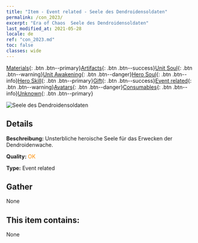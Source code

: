 ```yaml
---
title: "Item - Event related - Seele des Dendroidensoldaten"
permalink: /con_2023/
excerpt: "Era of Chaos  Seele des Dendroidensoldaten"
last_modified_at: 2021-05-28
locale: de
ref: "con_2023.md"
toc: false
classes: wide
---
```

 [Materials](/ItemsDE/){: .btn .btn--primary}[Artifacts](/ItemsDE/Artifacts/){: .btn .btn--success}[Unit Soul](/ItemsDE/UnitSoul/){: .btn .btn--warning}[Unit Awakening](/ItemsDE/UnitAwakening/){: .btn .btn--danger}[Hero Soul](/ItemsDE/HeroSoul/){: .btn .btn--info}[Hero Skill](/ItemsDE/HeroSkill/){: .btn .btn--primary}[Gift](/ItemsDE/Gift/){: .btn .btn--success}[Event related](/ItemsDE/Events/){: .btn .btn--warning}[Avatars](/ItemsDE/Avatars/){: .btn .btn--danger}[Consumables](/ItemsDE/Consumables/){: .btn .btn--info}[Unknown](/ItemsDE/Unknown/){: .btn .btn--primary}

 ![Seele des Dendroidensoldaten](/images/t/juexing_205.png)

## Details
 **Beschreibung:** Unsterbliche heroische Seele für das Erwecken der Dendroidenwache.

 **Quality:** <span style="color: #FF8C00">OK</span>

 **Type:** Event related

## Gather

  None

## This item contains:

  None

